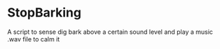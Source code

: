 # StopBarking
A script to sense dig bark above a certain sound level and play a music .wav file to calm it
